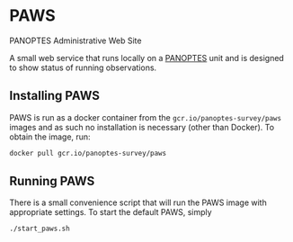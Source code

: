# PAWS
PANOPTES Administrative Web Site

A small web service that runs locally on a [PANOPTES](https://projectpanoptes.org) unit and is designed
to show status of running observations.

## Installing PAWS

PAWS is run as a docker container from the `gcr.io/panoptes-survey/paws` images and as such
no installation is necessary (other than Docker). To obtain the image, run:

```bash
docker pull gcr.io/panoptes-survey/paws
```

## Running PAWS

There is a small convenience script that will run the PAWS image with appropriate settings. To
start the default PAWS, simply

```bash
./start_paws.sh
```